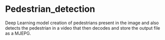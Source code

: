 # Pedestrian_detection
Deep Learning model creation of pedestrians present in the image and also detects the pedestrian in a video that then decodes and store the output file as a MJEPG.

